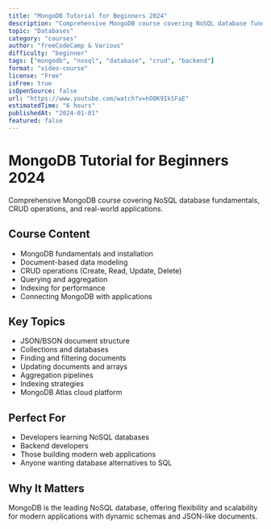 ```yaml
---
title: "MongoDB Tutorial for Beginners 2024"
description: "Comprehensive MongoDB course covering NoSQL database fundamentals, CRUD operations, and real-world applications"
topic: "Databases"
category: "courses"
author: "freeCodeCamp & Various"
difficulty: "beginner"
tags: ["mongodb", "nosql", "database", "crud", "backend"]
format: "video-course"
license: "Free"
isFree: true
isOpenSource: false
url: "https://www.youtube.com/watch?v=hO8K9IkSFaE"
estimatedTime: "6 hours"
publishedAt: "2024-01-01"
featured: false
---
```


# MongoDB Tutorial for Beginners 2024

Comprehensive MongoDB course covering NoSQL database fundamentals, CRUD operations, and real-world applications.

## Course Content
- MongoDB fundamentals and installation
- Document-based data modeling
- CRUD operations (Create, Read, Update, Delete)
- Querying and aggregation
- Indexing for performance
- Connecting MongoDB with applications

## Key Topics
- JSON/BSON document structure
- Collections and databases
- Finding and filtering documents
- Updating documents and arrays
- Aggregation pipelines
- Indexing strategies
- MongoDB Atlas cloud platform

## Perfect For
- Developers learning NoSQL databases
- Backend developers
- Those building modern web applications
- Anyone wanting database alternatives to SQL

## Why It Matters
MongoDB is the leading NoSQL database, offering flexibility and scalability for modern applications with dynamic schemas and JSON-like documents.